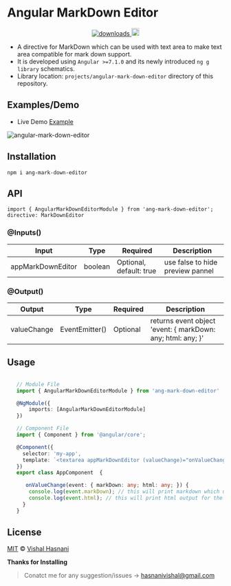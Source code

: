 # Angular MarkDown Editor

<p align="center">
  <a href="https://www.npmjs.com/package/ang-mark-down-editor">
    <img src="https://img.shields.io/npm/dm/ang-mark-down-editor.svg?style=flat" alt="downloads">
  </a>
 
  <a href="https://badge.fury.io/for/js/ang-mark-down-editor">
    <img src="https://badge.fury.io/js/ang-mark-down-editor.svg" alt="npm version" height="18">
  </a>
</p>

* A directive for MarkDown which can be used with text area to make text area compatible for mark down support.
* It is developed using `Angular >=7.1.0` and its newly introduced `ng g library` schematics.
* Library location: `projects/angular-mark-down-editor` directory of this repository.


## Examples/Demo

* Live Demo [Example](https://stackblitz.com/edit/angular-ksq5mm)

![angular-mark-down-editor](https://i.stack.imgur.com/lKnSi.png)

## Installation

`npm i ang-mark-down-editor`

## API

`import { AngularMarkDownEditorModule } from 'ang-mark-down-editor';`<br>
`directive: MarkDownEditor`

### @Inputs()

| Input             | Type    | Required                  | Description                      |
| ------------------| ------- | --------------------------| ---------------------------------|
| appMarkDownEditor | boolean | Optional, default: true   | use false to hide preview pannel |

### @Output()

| Output           | Type                   | Required  | Description                                                 |
| ---------------- | -----------------------| ----------| ------------------------------------------------------------|
| valueChange      | EventEmitter<object>() | Optional  | returns event object 'event: { markDown: any; html: any; }' |


## Usage

 ```typescript

    // Module File
    import { AngularMarkDownEditorModule } from 'ang-mark-down-editor'

    @NgModule({ 
        imports: [AngularMarkDownEditorModule]
    })

    // Component File
    import { Component } from '@angular/core';

    @Component({
      selector: 'my-app',
      template: `<textarea appMarkDownEditor (valueChange)="onValueChange($event)"></textarea>` // [appMarkDownEditor]='false' In case of hide preview
    })
    export class AppComponent  {

       onValueChange(event: { markDown: any; html: any; }) {
        console.log(event.markDown); // this will print markdown which user entered
        console.log(event.html); // this will print html output for the markdown
      }
    }

  ```
  
## License

[MIT](https://tldrlegal.com/license/mit-license) © [Vishal Hasnani](https://github.com/Hasnanivishal)


**Thanks for Installing**

> Conatct me for any suggestion/issues -> hasnanivishal@gmail.com